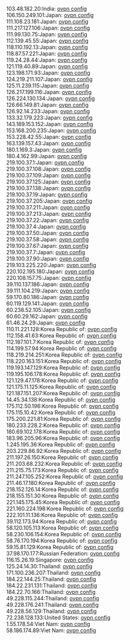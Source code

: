 103.48.182.20:India: [ovpn config](vpn/103_48_182_20.ovpn)  
106.150.249.101:Japan: [ovpn config](vpn/106_150_249_101.ovpn)  
111.108.23.181:Japan: [ovpn config](vpn/111_108_23_181.ovpn)  
111.217.127.106:Japan: [ovpn config](vpn/111_217_127_106.ovpn)  
111.99.130.75:Japan: [ovpn config](vpn/111_99_130_75.ovpn)  
112.139.45.55:Japan: [ovpn config](vpn/112_139_45_55.ovpn)  
118.110.192.13:Japan: [ovpn config](vpn/118_110_192_13.ovpn)  
118.87.57.221:Japan: [ovpn config](vpn/118_87_57_221.ovpn)  
119.24.28.44:Japan: [ovpn config](vpn/119_24_28_44.ovpn)  
121.119.40.89:Japan: [ovpn config](vpn/121_119_40_89.ovpn)  
123.198.171.93:Japan: [ovpn config](vpn/123_198_171_93.ovpn)  
124.219.211.107:Japan: [ovpn config](vpn/124_219_211_107.ovpn)  
125.11.239.115:Japan: [ovpn config](vpn/125_11_239_115.ovpn)  
126.217.199.116:Japan: [ovpn config](vpn/126_217_199_116.ovpn)  
126.224.130.134:Japan: [ovpn config](vpn/126_224_130_134.ovpn)  
126.66.149.81:Japan: [ovpn config](vpn/126_66_149_81.ovpn)  
126.92.14.233:Japan: [ovpn config](vpn/126_92_14_233.ovpn)  
133.32.179.223:Japan: [ovpn config](vpn/133_32_179_223.ovpn)  
143.189.153.152:Japan: [ovpn config](vpn/143_189_153_152.ovpn)  
153.168.200.235:Japan: [ovpn config](vpn/153_168_200_235.ovpn)  
153.228.42.55:Japan: [ovpn config](vpn/153_228_42_55.ovpn)  
163.139.157.43:Japan: [ovpn config](vpn/163_139_157_43.ovpn)  
180.1.169.3:Japan: [ovpn config](vpn/180_1_169_3.ovpn)  
180.4.162.99:Japan: [ovpn config](vpn/180_4_162_99.ovpn)  
219.100.37.1:Japan: [ovpn config](vpn/219_100_37_1.ovpn)  
219.100.37.108:Japan: [ovpn config](vpn/219_100_37_108.ovpn)  
219.100.37.109:Japan: [ovpn config](vpn/219_100_37_109.ovpn)  
219.100.37.125:Japan: [ovpn config](vpn/219_100_37_125.ovpn)  
219.100.37.138:Japan: [ovpn config](vpn/219_100_37_138.ovpn)  
219.100.37.19:Japan: [ovpn config](vpn/219_100_37_19.ovpn)  
219.100.37.205:Japan: [ovpn config](vpn/219_100_37_205.ovpn)  
219.100.37.211:Japan: [ovpn config](vpn/219_100_37_211.ovpn)  
219.100.37.213:Japan: [ovpn config](vpn/219_100_37_213.ovpn)  
219.100.37.22:Japan: [ovpn config](vpn/219_100_37_22.ovpn)  
219.100.37.4:Japan: [ovpn config](vpn/219_100_37_4.ovpn)  
219.100.37.50:Japan: [ovpn config](vpn/219_100_37_50.ovpn)  
219.100.37.58:Japan: [ovpn config](vpn/219_100_37_58.ovpn)  
219.100.37.67:Japan: [ovpn config](vpn/219_100_37_67.ovpn)  
219.100.37.7:Japan: [ovpn config](vpn/219_100_37_7.ovpn)  
219.100.37.90:Japan: [ovpn config](vpn/219_100_37_90.ovpn)  
219.103.225.220:Japan: [ovpn config](vpn/219_103_225_220.ovpn)  
220.102.195.180:Japan: [ovpn config](vpn/220_102_195_180.ovpn)  
220.108.157.75:Japan: [ovpn config](vpn/220_108_157_75.ovpn)  
39.110.137.186:Japan: [ovpn config](vpn/39_110_137_186.ovpn)  
39.111.104.219:Japan: [ovpn config](vpn/39_111_104_219.ovpn)  
59.170.80.186:Japan: [ovpn config](vpn/59_170_80_186.ovpn)  
60.119.129.141:Japan: [ovpn config](vpn/60_119_129_141.ovpn)  
60.238.52.105:Japan: [ovpn config](vpn/60_238_52_105.ovpn)  
60.60.29.162:Japan: [ovpn config](vpn/60_60_29_162.ovpn)  
61.46.24.29:Japan: [ovpn config](vpn/61_46_24_29.ovpn)  
110.11.221.128:Korea Republic of: [ovpn config](vpn/110_11_221_128.ovpn)  
112.158.41.63:Korea Republic of: [ovpn config](vpn/112_158_41_63.ovpn)  
112.187.101.7:Korea Republic of: [ovpn config](vpn/112_187_101_7.ovpn)  
114.199.57.94:Korea Republic of: [ovpn config](vpn/114_199_57_94.ovpn)  
118.219.214.251:Korea Republic of: [ovpn config](vpn/118_219_214_251.ovpn)  
118.220.163.151:Korea Republic of: [ovpn config](vpn/118_220_163_151.ovpn)  
119.193.147.129:Korea Republic of: [ovpn config](vpn/119_193_147_129.ovpn)  
119.195.106.178:Korea Republic of: [ovpn config](vpn/119_195_106_178.ovpn)  
121.129.47.178:Korea Republic of: [ovpn config](vpn/121_129_47_178.ovpn)  
121.175.11.125:Korea Republic of: [ovpn config](vpn/121_175_11_125.ovpn)  
121.187.151.207:Korea Republic of: [ovpn config](vpn/121_187_151_207.ovpn)  
14.45.34.138:Korea Republic of: [ovpn config](vpn/14_45_34_138.ovpn)  
175.112.50.196:Korea Republic of: [ovpn config](vpn/175_112_50_196.ovpn)  
175.115.10.42:Korea Republic of: [ovpn config](vpn/175_115_10_42.ovpn)  
175.200.221.81:Korea Republic of: [ovpn config](vpn/175_200_221_81.ovpn)  
180.233.228.2:Korea Republic of: [ovpn config](vpn/180_233_228_2.ovpn)  
180.69.102.178:Korea Republic of: [ovpn config](vpn/180_69_102_178.ovpn)  
183.96.205.96:Korea Republic of: [ovpn config](vpn/183_96_205_96.ovpn)  
1.245.195.36:Korea Republic of: [ovpn config](vpn/1_245_195_36.ovpn)  
203.229.86.92:Korea Republic of: [ovpn config](vpn/203_229_86_92.ovpn)  
211.197.26.150:Korea Republic of: [ovpn config](vpn/211_197_26_150.ovpn)  
211.203.68.232:Korea Republic of: [ovpn config](vpn/211_203_68_232.ovpn)  
211.215.75.173:Korea Republic of: [ovpn config](vpn/211_215_75_173.ovpn)  
211.247.105.252:Korea Republic of: [ovpn config](vpn/211_247_105_252.ovpn)  
211.46.17.180:Korea Republic of: [ovpn config](vpn/211_46_17_180.ovpn)  
218.152.126.14:Korea Republic of: [ovpn config](vpn/218_152_126_14.ovpn)  
218.155.151.30:Korea Republic of: [ovpn config](vpn/218_155_151_30.ovpn)  
221.145.175.45:Korea Republic of: [ovpn config](vpn/221_145_175_45.ovpn)  
221.160.224.198:Korea Republic of: [ovpn config](vpn/221_160_224_198.ovpn)  
222.101.11.136:Korea Republic of: [ovpn config](vpn/222_101_11_136.ovpn)  
39.112.173.94:Korea Republic of: [ovpn config](vpn/39_112_173_94.ovpn)  
58.120.105.113:Korea Republic of: [ovpn config](vpn/58_120_105_113.ovpn)  
58.230.106.154:Korea Republic of: [ovpn config](vpn/58_230_106_154.ovpn)  
58.76.170.194:Korea Republic of: [ovpn config](vpn/58_76_170_194.ovpn)  
59.15.81.129:Korea Republic of: [ovpn config](vpn/59_15_81_129.ovpn)  
37.98.170.177:Russian Federation: [ovpn config](vpn/37_98_170_177.ovpn)  
116.15.26.19:Singapore: [ovpn config](vpn/116_15_26_19.ovpn)  
125.24.14.30:Thailand: [ovpn config](vpn/125_24_14_30.ovpn)  
171.100.236.207:Thailand: [ovpn config](vpn/171_100_236_207.ovpn)  
184.22.144.25:Thailand: [ovpn config](vpn/184_22_144_25.ovpn)  
184.22.231.131:Thailand: [ovpn config](vpn/184_22_231_131.ovpn)  
184.22.70.166:Thailand: [ovpn config](vpn/184_22_70_166.ovpn)  
49.228.115.244:Thailand: [ovpn config](vpn/49_228_115_244.ovpn)  
49.228.176.241:Thailand: [ovpn config](vpn/49_228_176_241.ovpn)  
49.228.56.129:Thailand: [ovpn config](vpn/49_228_56_129.ovpn)  
72.238.128.133:United States: [ovpn config](vpn/72_238_128_133.ovpn)  
1.55.178.54:Viet Nam: [ovpn config](vpn/1_55_178_54.ovpn)  
58.186.174.89:Viet Nam: [ovpn config](vpn/58_186_174_89.ovpn)  
